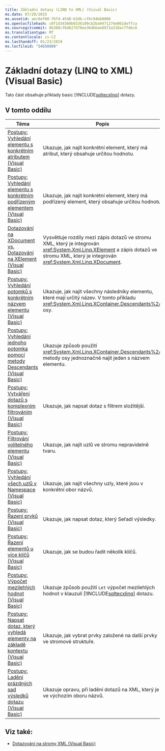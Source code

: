 ```yaml
---
title: Základní dotazy (LINQ to XML) (Visual Basic)
ms.date: 07/20/2015
ms.assetid: aec6ef60-f6f4-4548-b3db-cf6c94bb0008
ms.openlocfilehash: c0f1d34360b0336109cb2ba9471274e061deffca
ms.sourcegitcommit: 6b308cf6d627d78ee36dbbae8972a310ac7fd6c8
ms.translationtype: MT
ms.contentlocale: cs-CZ
ms.lasthandoff: 01/23/2019
ms.locfileid: "54650808"
---
```

# <a name="basic-queries-linq-to-xml-visual-basic"></a>Základní dotazy (LINQ to XML) (Visual Basic)
Tato část obsahuje příklady basic [!INCLUDE[sqltecxlinq](~/includes/sqltecxlinq-md.md)] dotazy.  
  
## <a name="in-this-section"></a>V tomto oddílu  
  
|Téma|Popis|  
|-----------|-----------------|  
|[Postupy: Vyhledání elementu s konkrétním atributem (Visual Basic)](../../../../visual-basic/programming-guide/concepts/linq/how-to-find-an-element-with-a-specific-attribute.md)|Ukazuje, jak najít konkrétní element, který má atribut, který obsahuje určitou hodnotu.|  
|[Postupy: Vyhledání elementu s konkrétním podřízeným elementem (Visual Basic)](../../../../visual-basic/programming-guide/concepts/linq/how-to-find-an-element-with-a-specific-child-element.md)|Ukazuje, jak najít konkrétní element, který má podřízený element, který obsahuje určitou hodnotu.|  
|[Dotazování na XDocument vs. Dotazování na XElement (Visual Basic)](../../../../visual-basic/programming-guide/concepts/linq/querying-an-xdocument-vs-querying-an-xelement.md)|Vysvětluje rozdíly mezi zápis dotazů ve stromu XML, který je integrován <xref:System.Xml.Linq.XElement> a zápis dotazů ve stromu XML, který je integrován <xref:System.Xml.Linq.XDocument>.|  
|[Postupy: Vyhledání potomků s konkrétním názvem elementu (Visual Basic)](../../../../visual-basic/programming-guide/concepts/linq/how-to-find-descendants-with-a-specific-element-name.md)|Ukazuje, jak najít všechny následníky elementu, které mají určitý název. V tomto příkladu <xref:System.Xml.Linq.XContainer.Descendants%2A> osy.|  
|[Postupy: Vyhledání jednoho potomka pomocí metody Descendants (Visual Basic)](../../../../visual-basic/programming-guide/concepts/linq/how-to-find-a-single-descendant-using-the-descendants-method.md)|Ukazuje způsob použití <xref:System.Xml.Linq.XContainer.Descendants%2A> metody osy jednoznačně najít jeden s názvem elementu.|  
|[Postupy: Vytváření dotazů s komplexním filtrováním (Visual Basic)](../../../../visual-basic/programming-guide/concepts/linq/how-to-write-queries-with-complex-filtering.md)|Ukazuje, jak napsat dotaz s filtrem složitější.|  
|[Postupy: Filtrování volitelného elementu (Visual Basic)](../../../../visual-basic/programming-guide/concepts/linq/how-to-filter-on-an-optional-element.md)|Ukazuje, jak najít uzlů ve stromu nepravidelně tvaru.|  
|[Postupy: Vyhledání všech uzlů v Namespace (Visual Basic)](../../../../visual-basic/programming-guide/concepts/linq/how-to-find-all-nodes-in-a-namespace.md)|Ukazuje, jak najít všechny uzly, které jsou v konkrétní obor názvů.|  
|[Postupy: Řazení prvků (Visual Basic)](../../../../visual-basic/programming-guide/concepts/linq/how-to-sort-elements.md)|Ukazuje, jak napsat dotaz, který Seřadí výsledky.|  
|[Postupy: Řazení elementů u více klíčů (Visual Basic)](../../../../visual-basic/programming-guide/concepts/linq/how-to-sort-elements-on-multiple-keys.md)|Ukazuje, jak se budou řadit několik klíčů.|  
|[Postupy: Výpočet mezilehlých hodnot (Visual Basic)](../../../../visual-basic/programming-guide/concepts/linq/how-to-calculate-intermediate-values.md)|Ukazuje způsob použití `Let` výpočet mezilehlých hodnot v klauzuli [!INCLUDE[sqltecxlinq](~/includes/sqltecxlinq-md.md)] dotazu.|  
|[Postupy: Napsat dotaz, který vyhledá elementy na základě kontextu (Visual Basic)](../../../../visual-basic/programming-guide/concepts/linq/how-to-write-a-query-that-finds-elements-based-on-context.md)|Ukazuje, jak vybrat prvky založené na další prvky ve stromové struktuře.|  
|[Postupy: Ladění prázdných sad výsledků dotazu (Visual Basic)](../../../../visual-basic/programming-guide/concepts/linq/how-to-debug-empty-query-results-sets.md)|Ukazuje opravu, při ladění dotazů na XML, který je ve výchozím oboru názvů.|  
  
## <a name="see-also"></a>Viz také:
- [Dotazování na stromy XML (Visual Basic)](../../../../visual-basic/programming-guide/concepts/linq/querying-xml-trees.md)
